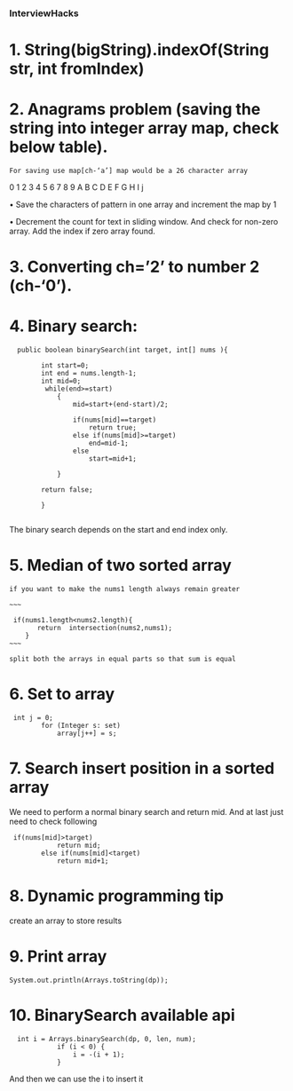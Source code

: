 ### InterviewHacks
# 1.	String(bigString).indexOf(String str, int fromIndex)
# 2.	Anagrams problem (saving the string into integer array map, check below table).
    For saving use map[ch-‘a’] map would be a 26 character array
0	1	2	3	4	5	6	7	8	9
A	B	C	D	E	F	G	H	I	j

•	Save the characters of pattern in one array and increment the map by 1

•	Decrement the count for text in sliding window. And check for non-zero array. Add the index if zero array found.

# 3.	Converting ch=’2’ to number 2 (ch-‘0’).

# 4.	Binary search:
~~~
  public boolean binarySearch(int target, int[] nums ){
        
        int start=0;
        int end = nums.length-1;
        int mid=0;
         while(end>=start)
            {
                mid=start+(end-start)/2;
             
                if(nums[mid]==target)
                    return true;
                else if(nums[mid]>=target)
                    end=mid-1;
                else
                    start=mid+1;

            } 
        
        return false;
              
        }       
    
~~~
The binary search depends on the start and end index only.

# 5. Median of two sorted array
	if you want to make the nums1 length always remain greater

	~~~

	 if(nums1.length<nums2.length){
           return  intersection(nums2,nums1);
        }
	~~~

	split both the arrays in equal parts so that sum is equal

# 6. Set to array

~~~
 int j = 0;
		for (Integer s: set)
			array[j++] = s;
~~~

# 7. Search insert position in a sorted array

We need to perform a normal binary search and return mid. And at last just need to check following

```
 if(nums[mid]>target)
            return mid;
        else if(nums[mid]<target)
            return mid+1;

```
# 8. Dynamic programming tip

create an array to store results

# 9. Print array

```
System.out.println(Arrays.toString(dp));

```
# 10. BinarySearch available api

```
  int i = Arrays.binarySearch(dp, 0, len, num);
            if (i < 0) {
                i = -(i + 1);
            }
```

And then we can use the i to insert it 
